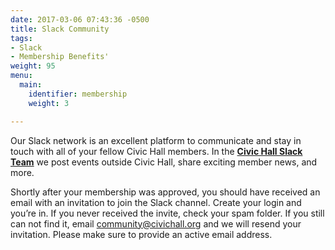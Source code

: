 ```yaml
---
date: 2017-03-06 07:43:36 -0500
title: Slack Community
tags:
- Slack
- Membership Benefits'
weight: 95
menu:
  main:
    identifier: membership
    weight: 3

---
```

Our Slack network is an excellent platform to communicate and stay in touch with all of your fellow Civic Hall members. In the [**Civic Hall Slack Team**](https://civichallmembers.slack.com/) we post events outside Civic Hall, share exciting member news, and more.

Shortly after your membership was approved, you should have received an email with an invitation to join the Slack channel. Create your login and you’re in. If you never received the invite, check your spam folder. If you still can not find it, email community@civichall.org and we will resend your invitation. Please make sure to provide an active email address.
